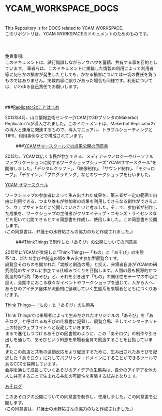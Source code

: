 YCAM_WORKSPACE_DOCS  
===================  

　  
This Repository is for DOCS related to YCAM WORKSPACE.    
このリポジトリは、YCAM WORKSPACEのドキュメントのためのものです。    

　  
　  
免責事項:  
このドキュメントは、試行錯誤しながらノウハウを蓄積、共有する事を目的としています。 
筆者らは、このドキュメントに掲載した情報の利用によって利用者等に何らかの損害が発生したとしても、かかる損害については一切の責任を負うものではありません。掲載内容に誤りがあった場合も同様です。利用については、いわゆる自己責任でお願いします。

　
　

###[Replicator2xことはじめ](https://github.com/yosukesakai/YCAM_WORKSPACE_DOCS/wiki/Replicator2xことはじめ)  
  
2013年4月、山口情報芸術センター[YCAM]で3DプリンタのMakerbot Replicator2xが導入されました。このドキュメントは、Makerbot Replicator2xの導入と運用に関連するもので、導入マニュアル、トラブルシューティングとTIPS、利用事例などで構成されています。
  


　
　
###[YCAMサマースクールでの成果公開の同意書](https://github.com/yosukesakai/YCAM_WORKSPACE_DOCS/wiki/YCAMサマースクールでの成果公開の同意書)    
  
2013年、YCAMは広く市民が参加できる、メディアテクノロジーやパーソナルファブリケーションに関するワークショップシリーズ"YCAMサマースクール"を開催しました。「デジタルクラフト」、「映像制作」、「サウンド制作」、「モジュローブ」、「デザイン」、「プログラミング」などのワークショップを行いました。    
  
[YCAM サマースクール](http://10th.ycam.jp/term1/483/)

ワークショップの参加者によって生み出された成果を、第三者が一定の範囲で自由に利用できる、つまり誰もが参加者の成果を利用してさらなる創作ができるよう、ウェブサイトなどに公開していきたいと考ました。そこで、参加者が制作した成果を、ワークショップの主催者がクリエイティブ・コモンズ・ライセンスなどを用いて公開できるとする同意書を作成し、使用しました。この同意書を公開します。  
(この同意書は、弁護士の水野祐さんの協力のもと作成されました。)  
  


　
　
###[ThinkThingsで制作した「あそび」の公開についての同意書](https://github.com/YCAMInterlab/YCAM_WORKSPACE_DOCS/blob/master/ThinkThingsで制作した「あそび」の公開についての同意書/ThinkThingsで制作した「あそび」の公開についての同意書.md)  

2015年にYCAMが実施した"Think Things―「もの」と「あそび」の生態系"は、新たな学びや創造の場を生み出す参加型展覧会です。   
展覧会そのものを開かれた「実験と創造の場」と捉え、来場者自身がYCAMの研究開発のサイクルに参加する仕組みづくりを目指します。人間の最も根源的かつ創造的な行為「あそび」と、それを引き出す「もの」の関係性をテーマの中心に据え、会期中におこる様々なイベントやワークショップを通じて、人から人へ、あそびのアイデア自体が流動的に循環していく生態系を来場者とともにつくりあげます。

[Think Things―「もの」と「あそび」の生態系](http://thinkthings.ycam.jp)

Think Thingsでは来場者によって生みだされたオリジナルの「あそび」を「あそログ」と呼ばれるあそびの仕様書に記録し、展覧会場、そしてインターネット上の特設ウェブサイトへと収蔵していきます。  
まるで進化しつづけるあそびの図書館のように、この「あそログ」の制作や引き出しを通して、あそびという知恵を来場者全員で創造することを目指しています。  
またこの創造と共有の連鎖反応をより促進するために、生み出されたあそびを記述した「あそログ」に対してパブリック・ドメインにすることができるツールであるCC0を採用しています。  
会期を通して成長していくあそびのアイデアの生態系は、自分のアイデアを他の人に共有することで生まれる共創の可能性を実験する試みとなります。

[あそログ](http://asolog.ycam.jp)

このあそログの公開についての同意書を制作し、使用しました。この同意書を公開します。  
(この同意書は、弁護士の水野祐さんの協力のもと作成されました。)        

  
